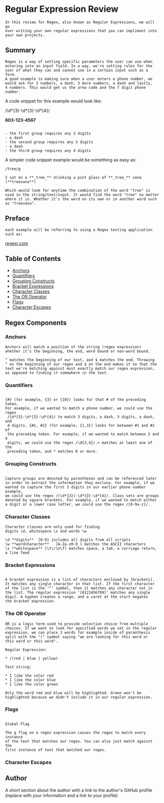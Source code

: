 # Regular Expression Review

```
In this review for Regex, also known as Regular Expressions, we will go
over writing your own regular expressions that you can impliment into
your own projects.
```

## Summary

```
Regex is a way of setting specific parameters the user can use when
entering into an input field. In a way, we're setting rules for the
user of what they can and cannot use in a certain input such as a form.
A good example is making sure when a user enters a phone number, we
would ask for 3 numbers, a dash, 3 more numbers, a dash and lastly,
4 numbers. This would get us the area code and the 7 digit phone number.
```

A code snippet for this example would look like:

/\d*{3}-\d*{3}-\d\*{4}/

**603-123-4567**

```

- the first group requires any 3 digits
- a dash
- the second group requires any 3 digits
- a dash
- the third group requires any 4 digits
```

A simpler code snippet example would be something as easy as:

```
/tree/g

I sat on a **_tree_** drinking a pint glass of **_tree_** vana (**treevana**)

Which would look for anytime the combination of the word "tree" is
used in the string/text/input. It would find the word "tree" no matter
where it is. Whether it's the word on its own or in another word such
as "treevana".
```

## Preface

```
each example will be referring to using a Regex testing application
such as:

```

[regexr.com](https://regexr.com/)

## Table of Contents

- [Anchors](#anchors)
- [Quantifiers](#quantifiers)
- [Grouping Constructs](#grouping-constructs)
- [Bracket Expressions](#bracket-expressions)
- [Character Classes](#character-classes)
- [The OR Operator](#the-or-operator)
- [Flags](#flags)
- [Character Escapes](#character-escapes)

## Regex Components

### Anchors

```
Anchors will match a position of the string (regex expression)
whether it’s the beginning, the end, word bound or non-word bound.

^ matches the beginning of our text, and $ matches the end. Throwing
^ on the beginning of our regex and $ on the end makes it so that the
text we're matching against must exactly match our regex expression,
as opposed to finding it somewhere in the text.

```

### Quantifiers

```

{#} (for example, {3} or {10}) looks for that # of the preceding token.
For example, if we wanted to match a phone number, we could use the regex
 /\d*{3}-\d*{3}-\d*{4}/ to match 3 digits, a dash, 3 digits, a dash, and
 4 digits. {#1, #2} (for example, {1,3}) looks for between #1 and #2 of
 the preceding token. For example, if we wanted to match between 3 and 4
 digits, we could use the regex /\d{3,4}/.+ matches at least one of the
 preceding token, and * matches 0 or more.

```

### Grouping Constructs

```

Capture groups are denoted by parentheses and can be referenced later
in order to extract the information they enclose. For example, if we
wanted to capture the first 3 digits in our earlier phone number example,
we could use the regex /(\d*{3})-\d*{3}-\d*{4}/. Class sets are groups
denoted by square brackets. For example, if we wanted to match either
a digit or a lower case letter, we could use the regex /[0-9a-z]/.

```

### Character Classes

```
Character classes are only used for finding
digits \d, whitespace \s and words \w

\d **digits**  [0-9] includes all digits from all scripts
\w **wordcharacter**   [A-Za-z0-9_] matches the ASCII characters
\s **whitespace** [\t\r\n\f] matches space, a tab, a carriage return, a line feed

```

### Bracket Expressions

```

A bracket expression is a list of characters enclosed by [brackets].
It matches any single character in that list. If the first character
of the list is the ‘^’ symbol, then it matches any character not in
the list. The regular expression ‘[0123456789]’ matches any single
digit. A hyphen creates a range, and a caret at the start negates
the bracket expression.

```

### The OR Operator

```
OR is a logic term used to provide selection choice from multiple
choices. If we want to look for specified words we set in the regular
expression, we can place 3 words for example inside of paranthesis
split with the "|" symbol saying "we are looking for this word or
this word or this word".

Regular Expression:

* /(red | blue | yellow)

Test string:

* I like the color red
* I like the color blue
* I like the color green

Only the word red and blue will be highlighted. Green won't be
highlighted because we didn't include it in our regular expression.

```

### Flags

```

Global Flag

The g flag on a regex expression causes the regex to match every instance
of the text that matches our regex. You can also just match against the
first instance of text that matched our regex.

```

### Character Escapes

## Author

A short section about the author with a link to the author's GitHub profile
(replace with your information and a link to your profile)
